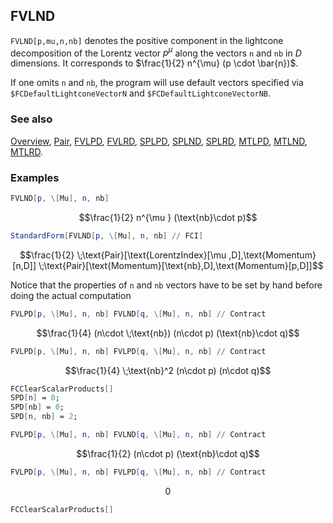 ## FVLND

`FVLND[p,mu,n,nb]` denotes the positive component in the lightcone decomposition of the Lorentz vector $p^{\mu }$  along the vectors `n` and `nb` in $D$ dimensions. It corresponds to $\frac{1}{2} n^{\mu} (p \cdot \bar{n})$.

If one omits `n` and `nb`, the program will use default vectors specified via `$FCDefaultLightconeVectorN` and `$FCDefaultLightconeVectorNB`.

### See also

[Overview](Extra/FeynCalc.md), [Pair](Pair.md), [FVLPD](FVLPD.md), [FVLRD](FVLRD.md), [SPLPD](SPLPD.md), [SPLND](SPLND.md), [SPLRD](SPLRD.md), [MTLPD](MTLPD.md), [MTLND](MTLND.md), [MTLRD](MTLRD.md).

### Examples

```mathematica
FVLND[p, \[Mu], n, nb]
```

$$\frac{1}{2} n^{\mu } (\text{nb}\cdot p)$$

```mathematica
StandardForm[FVLND[p, \[Mu], n, nb] // FCI]
```

$$\frac{1}{2} \;\text{Pair}[\text{LorentzIndex}[\mu ,D],\text{Momentum}[n,D]] \;\text{Pair}[\text{Momentum}[\text{nb},D],\text{Momentum}[p,D]]$$

Notice that the properties of `n` and `nb` vectors have to be set by hand before doing the actual computation

```mathematica
FVLPD[p, \[Mu], n, nb] FVLND[q, \[Mu], n, nb] // Contract
```

$$\frac{1}{4} (n\cdot \;\text{nb}) (n\cdot p) (\text{nb}\cdot q)$$

```mathematica
FVLPD[p, \[Mu], n, nb] FVLPD[q, \[Mu], n, nb] // Contract
```

$$\frac{1}{4} \;\text{nb}^2 (n\cdot p) (n\cdot q)$$

```mathematica
FCClearScalarProducts[]
SPD[n] = 0;
SPD[nb] = 0;
SPD[n, nb] = 2;
```

```mathematica
FVLPD[p, \[Mu], n, nb] FVLND[q, \[Mu], n, nb] // Contract
```

$$\frac{1}{2} (n\cdot p) (\text{nb}\cdot q)$$

```mathematica
FVLPD[p, \[Mu], n, nb] FVLPD[q, \[Mu], n, nb] // Contract
```

$$0$$

```mathematica
FCClearScalarProducts[]
```